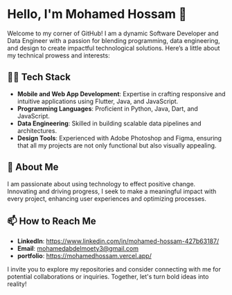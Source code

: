 # Hello, I'm Mohamed Hossam 👋

Welcome to my corner of GitHub! I am a dynamic Software Developer and Data Engineer with a passion for blending programming, data engineering, and design to create impactful technological solutions. Here’s a little about my technical prowess and interests:

## 👨‍💻 Tech Stack
- **Mobile and Web App Development**: Expertise in crafting responsive and intuitive applications using Flutter, Java, and JavaScript.
- **Programming Languages**: Proficient in Python, Java, Dart, and JavaScript.
- **Data Engineering**: Skilled in building scalable data pipelines and architectures.
- **Design Tools**: Experienced with Adobe Photoshop and Figma, ensuring that all my projects are not only functional but also visually appealing.


## 🚀 About Me
I am passionate about using technology to effect positive change. Innovating and driving progress, I seek to make a meaningful impact with every project, enhancing user experiences and optimizing processes.


## 📫 How to Reach Me
- **LinkedIn**: https://www.linkedin.com/in/mohamed-hossam-427b63187/
- **Email**: mohamedabdelmoety3@gmail.com
- **portfolio**: https://mohamedhossam.vercel.app/


I invite you to explore my repositories and consider connecting with me for potential collaborations or inquiries. Together, let's turn bold ideas into reality!


